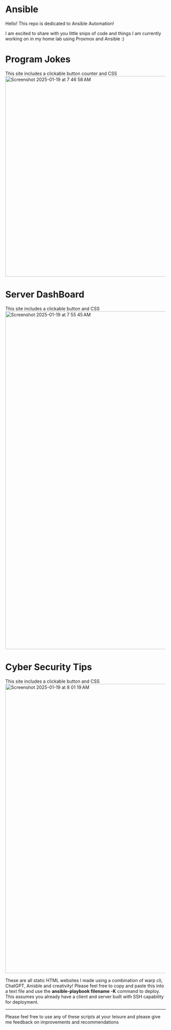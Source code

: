 # Ansible

Hello! This repo is dedicated to Ansible Automation!

I am excited to share with you little snips of code and things I am currently working on in my home lab using Proxmox and Ansible :)



# Program Jokes 
This site includes a clickable button counter and CSS
<img width="630" alt="Screenshot 2025-01-19 at 7 46 58 AM" src="https://github.com/user-attachments/assets/b7ee28f3-3b60-4b08-9743-a807ebea5130" />

# Server DashBoard
This site includes a clickable button and CSS 
<img width="1062" alt="Screenshot 2025-01-19 at 7 55 45 AM" src="https://github.com/user-attachments/assets/a3f8e312-31de-4acd-8b58-e2a67d16fcbe" />

# Cyber Security Tips
This site includes a clickable button and CSS
<img width="909" alt="Screenshot 2025-01-19 at 8 01 19 AM" src="https://github.com/user-attachments/assets/ef97d57f-1f06-4a00-ba64-2992da3b680a" />


These are all static HTML websites I made using a combination of warp cli, ChatGPT, Anisble and creativity! Please feel free to copy and paste this into a text file and use the **ansible-playbook filename -K** command to deploy. This assumes you already have a client and server built with SSH capability for deployment.

----------------------------------------------------------------------------------------------------------------------------
Please feel free to use any of these scripts at your leisure and please give me feedback on improvements and recommendations 
